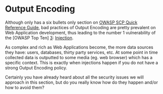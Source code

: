 Output Encoding
===============

Although only has a six bullets only section on
[OWASP SCP Quick Reference Guide][1], bad practices of Output Encoding are
pretty prevalent on Web Application development, thus leading to the number 1
vulnerability of the [OWASP Top Ten] [3]: [Injection][2].

As complex and rich as Web Applications become, the more data sources they have:
users, databases, thirty party services, etc. At some point in time collected
data is outputted to some media (eg. web browser) which has a specific context.
This is exactly when injections happen if you do not have a strong Output
Encoding policy.

Certainly you have already heard about all the security issues we will approach
in this section, but do you really know how do they happen and/or how to avoid
them?

[1]: https://www.owasp.org/images/0/08/OWASP_SCP_Quick_Reference_Guide_v2.pdf
[2]: https://www.owasp.org/index.php/Top_10_2013-A1-Injection
[3]: https://www.owasp.org/index.php/Category:OWASP_Top_Ten_Project#tab=OWASP_Top_10_for_2013